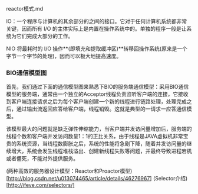reactor模式.md

IO：一个程序与计算机的其余部分的之间的接口。它对于任何计算机系统都非常关键，因而所有 I/O 的主体实际上是内置在操作系统中的。单独的程序一般是让系统为它们完成大部分的工作。

NIO 将最耗时的 I/O 操作**(即填充和提取缓冲区)**转移回操作系统(原来是一个字节一个字节的处理)，因而可以极大地提高速度。


### BIO通信模型图

首先，我们通过下面的通信模型图来熟悉下BIO的服务端通信模型：采用BIO通信模型的服务端，通常由一个独立的Acceptor线程负责监听客户端的连接，它接收到客户端连接请求之后为每个客户端创建一个新的线程进行链路处理，处理完成之后，通过输出流返回应答给客户端，线程销毁。这就是典型的一请求一应答通信模型。

该模型最大的问题就是缺乏弹性伸缩能力，当客户端并发访问量增加后，服务端的线程个数和客户端并发访问数呈1：1的正比关系，由于线程是JAVA虚拟机非常宝贵的系统资源，当线程数膨胀之后，系统的性能将急剧下降，随着并发访问量的继续增大，系统会发生线程堆栈溢出、创建新线程失败等问题，并最终导致进程宕机或者僵死，不能对外提供服务。


(两种高效的服务器设计模型：Reactor和Proactor模型)[http://blog.csdn.net/u013074465/article/details/46276967]
(Selector介绍)[http://ifeve.com/selectors/]